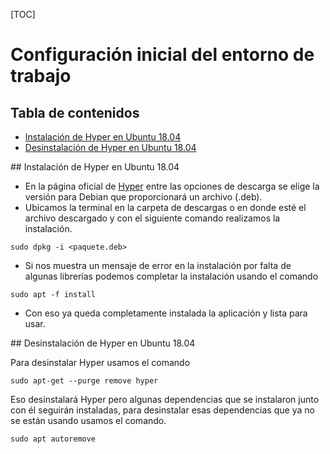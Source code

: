 [TOC]

# Configuración inicial del entorno de trabajo

## Tabla de contenidos

- [Instalación de  Hyper en Ubuntu 18.04](#titulo1)
- [Desinstalación de Hyper en Ubuntu 18.04](#titulo2)

<a name="titulo1" />
## Instalación de Hyper en Ubuntu 18.04

- En la página oficial de [Hyper](https://hyper.is) entre las opciones de descarga se elige la versión para Debian que proporcionará un archivo (.deb).
- Ubicamos la terminal en la carpeta de descargas o en donde esté el archivo descargado y con el siguiente comando realizamos la instalación.
```shell
sudo dpkg -i <paquete.deb>
```
- Si nos muestra un mensaje de error en la instalación por falta de algunas librerías podemos completar la instalación usando el comando
```shell
sudo apt -f install
```
- Con eso ya queda completamente instalada la aplicación y lista para usar.

<a name="titulo2" />
## Desinstalación de Hyper en Ubuntu 18.04

Para desinstalar Hyper usamos el comando
```shell
sudo apt-get --purge remove hyper
```
Eso desinstalará Hyper pero algunas dependencias que se instalaron junto con él seguirán instaladas, para desinstalar esas dependencias que ya no se están usando usamos el comando.
```shell
sudo apt autoremove
```